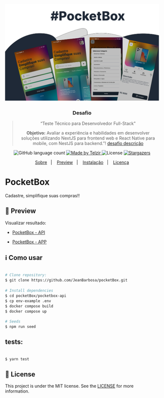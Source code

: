 <h1 align="center" > 
<a target="__blank" href="https://heuristic-edison-aca671.netlify.app/"> 
  <img src="https://github.com/JeanBarbosa/pocketBox/blob/main/assets/bg.png" width="700"/>
  </a>
</h1>

<h3 align="center">
  Desafio 
</h3>

<blockquote align="center">“Teste Técnico para Desenvolvedor Full-Stack"

**Objetivo:** Avaliar a experiência e habilidades em desenvolver soluções utilizando NextJS para frontend web e React Native para mobile, com NestJS para backend.”! <a target="_blank"  href ="https://placid-pest-20b.notion.site/FullStack-b41b61187f5f4727ac7b3c9ac251f621#f205867cfe67469fa6b0905bbd1963e0">
desafio descrição
</a></blockquote>

<p align="center">
  <img alt="GitHub language count" src="https://img.shields.io/github/languages/count/rocketseat/bootcamp-gostack-desafio-01?color=%2304D361">

  <a target="_blank"  href ="https://telzir.com.br">
    <img alt="Made by Telzir" src="https://img.shields.io/badge/made%20by-falemais-%2304D361">
  </a>

  <img alt="License" src="https://img.shields.io/badge/license-MIT-%2304D361">

  <a target="_blank"  href ="https://github.com/jeanbarbosa/falemais/stargazers">
    <img alt="Stargazers" src="https://img.shields.io/github/stars/jeanbarbosa/falemais?style=social">
  </a>
</p>

<p align="center">
  <a target="_blank"  href ="#Falemais">Sobre</a>&nbsp;&nbsp;&nbsp;|&nbsp;&nbsp;&nbsp;
    <a target="_blank"  href ="#rocket-preview">Preview</a>&nbsp;&nbsp;&nbsp;|&nbsp;&nbsp;&nbsp;
  <a target="_blank"  href ="#information_source-how-to-use">Instalação</a>&nbsp;&nbsp;&nbsp;|&nbsp;&nbsp;&nbsp;
  <a target="_blank"  href ="#memo-license">Licença</a>
</p>

# PocketBox

Cadastre, simplifique suas compras!!

## :rocket: Preview

Visualizar resultado:

- [PocketBox - API](https://github.com/JeanBarbosa/pocketBox/tree/main/pocketbox-api)

- [PocketBox - APP ](https://github.com/JeanBarbosa/pocketBox/tree/main/pocketbox-app)

## :information_source: Como usar

```bash

# Clone repository:
$ git clone https://github.com/JeanBarbosa/pocketBox.git

# Install dependencies
$ cd pocketBox/pocketbox-api
$ cp env-example .env
$ docker compose build
$ docker compose up

# Seeds
$ npm run seed
```

## tests:

```bash

$ yarn test

```

## :memo: License

This project is under the MIT license. See the [LICENSE](https://github.com/jeanbarbosa/PocketBox/blob/master/LICENSE) for more information.
